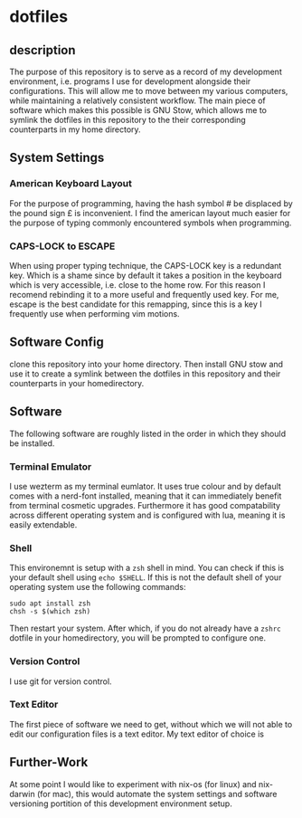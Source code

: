 # dotfiles

## description
The purpose of this repository is to serve as a record of my development environment, i.e. programs I use for development alongside their configurations. This will allow me to move between my various computers, while maintaining a relatively consistent workflow. The main piece of software which makes this possible is GNU Stow, which allows me to symlink the dotfiles in this repository to the their corresponding counterparts in my home directory.



## System Settings
### American Keyboard Layout
For the purpose of programming, having the hash symbol # be displaced by the pound sign £ is inconvenient. I find the american layout much easier for the purpose of typing commonly encountered symbols when programming.

### CAPS-LOCK to ESCAPE
When using proper typing technique, the CAPS-LOCK key is a redundant key. Which is a shame since by default it takes a position in the keyboard which is very accessible, i.e. close to the home row. For this reason I recomend rebinding it to a more useful and frequently used key. For me, escape is the best candidate for this remapping, since this is a key I frequently use when performing vim motions.

## Software Config
clone this repository into your home directory. Then install GNU stow and use it to create a symlink between the dotfiles in this repository and their counterparts in your homedirectory.

## Software
The following software are roughly listed in the order in which they should be installed. 

### Terminal Emulator
I use wezterm as my terminal eumlator. It uses true colour and by default comes with a nerd-font installed, meaning that it can immediately benefit from terminal cosmetic upgrades. Furthermore it has good compatability across different operating system and is configured with lua, meaning it is easily extendable.

### Shell
This environemnt is setup with a `zsh` shell in mind. You can check if this is your default shell using `echo $SHELL`. If this is not the default shell of your operating system use the following commands:
```
sudo apt install zsh
chsh -s $(which zsh)
```
Then restart your system. After which, if you do not already have a `zshrc` dotfile in your homedirectory, you will be prompted to configure one.

### Version Control
I use git for version control.


### Text Editor
The first piece of software we need to get, without which we will not able to edit our configuration files is a text editor. My text editor of choice is 


## Further-Work
At some point I would like to experiment with nix-os (for linux) and nix-darwin (for mac), this would automate the system settings and software versioning portition of this development environment setup.

